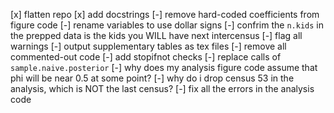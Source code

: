 
[x] flatten repo
[x] add docstrings
[-] remove hard-coded coefficients from figure code
[-] rename variables to use dollar signs
[-] confrim the `n.kids` in the prepped data is the kids you WILL have next intercensus
[-] flag all warnings
[-] output supplementary tables as tex files
[-] remove all commented-out code
[-] add stopifnot checks
[-] replace calls of `sample.naive.posterior`
[-] why does my analysis figure code assume that phi will be near 0.5 at some point?
[-] why do i drop census 53 in the analysis, which is NOT the last census?
[-] fix all the errors in the analysis code
